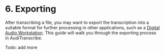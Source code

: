 # 6. Exporting

After transcribing a file, you may want to export the transcription into a suitable format for further processing in
other applications, such as a [Digital Audio Workstation](https://en.wikipedia.org/wiki/Digital_audio_workstation). This
guide will walk you through the exporting process in AudiTranscribe.

Todo: add more
